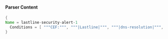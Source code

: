 #### Parser Content
```Java
{
Name = lastline-security-alert-1
  Conditions = [ """CEF:""", """|Lastline|""", """|dns-resolution|""", """|Suspicious DNS Resolution|""" ]
}
```